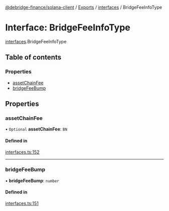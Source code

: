[@debridge-finance/solana-client](../README.md) / [Exports](../modules.md) / [interfaces](../modules/interfaces.md) / BridgeFeeInfoType

# Interface: BridgeFeeInfoType

[interfaces](../modules/interfaces.md).BridgeFeeInfoType

## Table of contents

### Properties

- [assetChainFee](interfaces.BridgeFeeInfoType.md#assetchainfee)
- [bridgeFeeBump](interfaces.BridgeFeeInfoType.md#bridgefeebump)

## Properties

### assetChainFee

• `Optional` **assetChainFee**: `BN`

#### Defined in

[interfaces.ts:152](https://github.com/debridge-finance/solana-contracts-client/blob/1b61583/src/interfaces.ts#L152)

___

### bridgeFeeBump

• **bridgeFeeBump**: `number`

#### Defined in

[interfaces.ts:151](https://github.com/debridge-finance/solana-contracts-client/blob/1b61583/src/interfaces.ts#L151)
